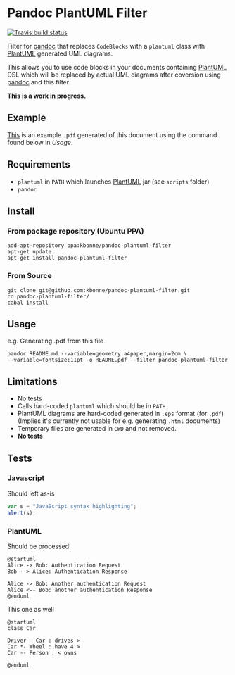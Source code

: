 # Pandoc PlantUML Filter

[![Travis build status](https://travis-ci.org/kbonne/pandoc-plantuml-filter.png?branch=master)](https://travis-ci.org/kbonne/pandoc-plantuml-filter)

Filter for [pandoc] that replaces `CodeBlocks` with a `plantuml` class with [PlantUML] generated UML diagrams.

This allows you to use code blocks in your documents containing [PlantUML] DSL
which will be replaced by actual UML diagrams after coversion using [pandoc] and
this filter.

**This is a work in progress.**

## Example

[This](README.pdf) is an example `.pdf` generated of this document using the
command found below in _Usage_.

## Requirements

- `plantuml` in `PATH` which launches [PlantUML] jar (see `scripts` folder)
- `pandoc`

## Install

### From package repository (Ubuntu PPA)

```
add-apt-repository ppa:kbonne/pandoc-plantuml-filter
apt-get update
apt-get install pandoc-plantuml-filter
```

### From Source

```
git clone git@github.com:kbonne/pandoc-plantuml-filter.git
cd pandoc-plantuml-filter/
cabal install
```

## Usage

e.g. Generating .pdf from this file
```
pandoc README.md --variable=geometry:a4paper,margin=2cm \
--variable=fontsize:11pt -o README.pdf --filter pandoc-plantuml-filter
```

## Limitations

- No tests
- Calls hard-coded `plantuml` which should be in `PATH`
- PlantUML diagrams are hard-coded generated in `.eps` format (for `.pdf`)
   (Implies it's currently not usable for e.g. generating `.html` documents)
- Temporary files are generated in `CWD` and not removed.
- **No tests**

## Tests

### Javascript

Should left as-is

```javascript
var s = "JavaScript syntax highlighting";
alert(s);
```

### PlantUML

Should be processed!

```plantuml
@startuml
Alice -> Bob: Authentication Request
Bob --> Alice: Authentication Response

Alice -> Bob: Another authentication Request
Alice <-- Bob: another authentication Response
@enduml
```

This one as well

```{.plantuml include="README.md"}
@startuml
class Car

Driver - Car : drives >
Car *- Wheel : have 4 >
Car -- Person : < owns

@enduml
```

[PlantUML]: http://plantuml.sourceforge.net/
[pandoc]: http://johnmacfarlane.net/pandoc/
